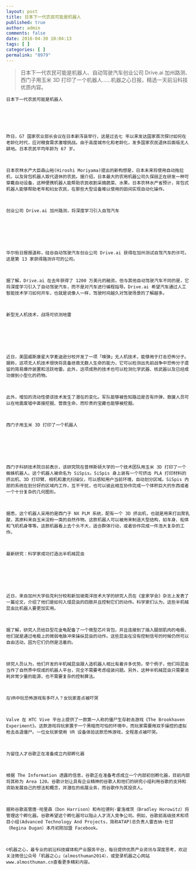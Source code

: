 ```yaml
---
layout: post
title: 日本下一代农民可能是机器人
published: true
author: admin
comments: false
date: 2016-04-30 10:04:13
tags: [ ]
categories: [ ]
permalink: "8979"
---
```

> 日本下一代农民可能是机器人、自动驾驶汽车创业公司 Drive.ai 加州路测、西门子用玉米 3D 打印了一个机器人&#8230;&#8230;机器之心日报，精选一天前沿科技优质内容。


  
    
  
  
  
    日本下一代农民可能是机器人
  
  
  
  
  
  
    昨日，G7 国家农业部长会议在日本新泻县举行，这是过去七 年以来发达国家首次探讨如何在老龄化时代，应对粮食需求激增挑战。由于高度城市化和老龄化，发多国家农民退休后面临无人耕地。日本农民平均年龄为 67 岁。
  
  
  
    日本农林水产大臣森山裕(Hiroshi Moriyama)提出的新构想是，日本未来将使用自动拖拉机，以及背包机器人取代退休的农民。据介绍，日本最大的农用机器公司久保田正在研发一种可穿戴自动设备，这种便携机器人能帮助农民收割采摘蔬菜、水果。日本农林水产省预计，背包式机器人能够帮助老年和妇女农民，在那些大型设备难以使用的田间实现自动化操作。
  
  
  
    创业公司 Drive.ai 加州路测，将深度学习引入自驾汽车
  
  
  
    
  
  
  
    华尔街日报报道称，硅谷自动驾驶汽车创业公司 Drive.ai 获得在加州测试自驾汽车的许可。这是第 13 家获得路测许可的公司。
  
  
  
    据了解，Drive.ai 在去年获得了 1200 万美元的融资。但与其他自动驾驶汽车不同的是，它将深度学习引入了自动驾驶汽车，而不是对汽车进行编程指导。Drive.ai 希望汽车通过人工智能技术学习如何开车，也就是说像人一样，驾驶时间越久对驾驶场景的了解越多。
  
  
  
    新型无人机技术，战场可侦测地雷
  
  
  
    
  
  
  
    近日，美国威斯康星大学麦迪逊分校开发了一项「嗅弹」无人机技术，能够用于打击恐怖分子。据称，这项无人机技术很快将具备拯救无数人生命的能力，它可以检测出先前战争中恐怖分子遗留的简易爆炸装置和活跃地雷。此外，这项成熟的技术也可以检测化学武器、核武器以及已经成功做到小型化的药物。
  
  
  
    此外，增加的流动性使该技术发生了潜在的变化。军队能够被告知路边是否有炸弹，救援人员可以在地震废墟中直接挖掘、营救生命，而珍贵的宝藏也能够被挖掘。
  
  
  
    西门子用玉米 3D 打印了一个机器人
  
  
  
    
  
  
  
    西门子科研技术院日前表示，该研究院在普林斯顿大学的一个技术团队用玉米 3D 打印了一个蜘蛛机器人。这个机器人被命名为 SiSpis。SiSpis 身上装有一个可挤出 PLA 打印材料的挤出机、3D 打印臂、相机和激光扫描仪，可以感知用户当前环境，自动划分区域。SiSpis 内部的系统在划分好的区域内工作，互不干扰，也可以彼此相互协作完成一个体积巨大的东西或者一个十分复杂的几何图形。
  
  
  
    据悉，这个机器人采用的是西门子 NX PLM 系统，配有一个 3D 挤出机，也就是用来打出聚乳酸，其原料来自玉米淀粉一类的自然作物。这款机器人可以被用来制造大型结构，如车身、船体和飞机机身等等。这款机器看上去个头不大，适合群体行动，或者协作完成一件浩大复杂的工作。
  
  
  
    最新研究：科学家成功打造出半机械昆虫
  
  
  
    
  
  
  
    近日，来自加州大学伯克利分校和新加坡南洋技术大学的研究人员在《皇家学会》杂志上发表了一篇论文，介绍了他们是如何入侵昆虫的四肢并且控制它们的动作。科学家们认为，这些半机械昆虫比机器人要更加实用。
  
  
  
    据了解，研究人员给巨型花金龟配备了一个微型芯片背包，并且连接到了插入腿部肌肉的电极，他们就是通过电极上的微弱电脉冲来操纵昆虫的动作。这些昆虫在没有控制信号的时候仍然可以自由活动，因为它们仍然是活着的。
  
  
  
    研究人员认为，他们开发的半机械昆虫跟人造机器人相比有着许多优势。举个例子，他们将昆虫当作了自然界中现成的机器人平台，完全不需要考虑组装问题。另外，这种半机械昆虫只需要消耗非常少量的能源，也不需要复杂的控制算法。
  
  
  
    在VR中玩恐怖游戏有多吓人？女玩家差点被吓哭
  
  
  
    Valve 在 HTC Vive 平台上提供了一款第一人称的僵尸生存射击游戏《The Brookhaven Experiment》。这款游戏将玩家置于一个黑暗而可怕的环境中，而玩家需要用双手操控的虚拟枪去击退僵尸。一位女玩家使用 VR 设备体验这款恐怖游戏，全程差点被吓哭。
  
  
  
    为留住人才谷歌正在准备成立内部孵化器
  
  
  
    根据 The Information 透露的信息，谷歌正在准备考虑成立一个内部初创孵化器，目前内部将其称为 Area 120。谷歌计划让具有企业精神的谷歌人和他们的研究小组利用谷歌的支持和资助发展自己的想法和概念，并潜在的拓展业务，而谷歌作为其投资人。
  
  
  
    据称谷歌高管唐·哈里森（Don Harrison）和布拉德利·霍洛维茨（Bradley Horowitz）将管理这个孵化器。谷歌希望这个孵化器可以阻止人才流入竞争公司。例如，谷歌前高级技术和项目小组(Advanced Technology And Projects，简称ATAP)总负责人雷吉纳·杜甘（Regina Dugan）本月初刚加盟 Facebook。
  
  
  
    ©机器之心，最专业的前沿科技媒体和产业服务平台，每日提供优质产业资讯与深度思考，欢迎关注微信公众号「机器之心」（almosthuman2014），或登录机器之心网站www.almosthuman.cn查看更多精彩内容。
  
